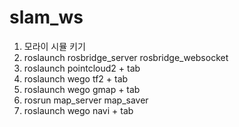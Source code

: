 # slam_ws

1. 모라이 시뮬 키기
2. roslaunch rosbridge_server rosbridge_websocket
3. roslaunch pointcloud2 + tab
4. roslaunch wego tf2 + tab
5. roslaunch wego gmap + tab
6. rosrun map_server map_saver
7. roslaunch wego navi + tab
